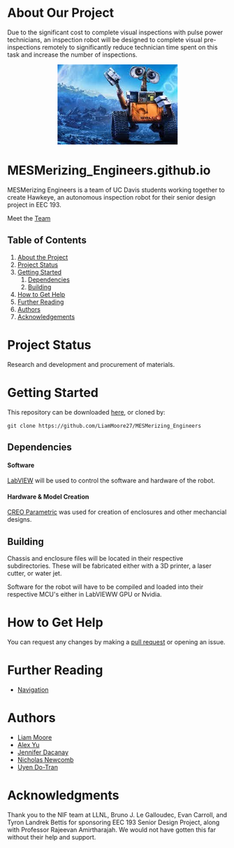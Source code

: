 # About Our Project

Due to the significant cost to complete visual inspections with pulse power technicians, an inspection robot will be designed to complete visual pre-inspections remotely to significantly reduce technician time spent on this task and increase the number of inspections.

<p align="center">
  <img src="photos/wallE.jpg" />
</p>

# MESMerizing_Engineers.github.io

MESMerizing Engineers is a team of UC Davis students working together to create Hawkeye, an autonomous inspection robot for their senior design project in EEC 193.

Meet the [Team](https://github.com/MESMerizing-Engineers/MESMerizing-Engineers/blob/gh-pages/docs/TeamBios/team.md)

## Table of Contents

1. [About the Project](#about-our-project)
2. [Project Status](#project-status)
3. [Getting Started](#getting-started)
    1. [Dependencies](#dependencies)
    1. [Building](#building)
4. [How to Get Help](#how-to-get-help)
5. [Further Reading](#further-reading)
6. [Authors](#authors)
7. [Acknowledgements](#acknowledgements)


# Project Status

Research and development and procurement of materials.

# Getting Started

This repository can be downloaded [here](https://github.com/LiamMoore27/MESMerizing_Engineers/archive/master.zip), or cloned by:
```
git clone https://github.com/LiamMoore27/MESMerizing_Engineers
```

## Dependencies

#### Software

[LabVIEW](https://www.ni.com/en-us/shop/labview.html) will be used to control the software and hardware of the robot.

#### Hardware & Model Creation

[CREO Parametric](https://www.ptc.com/en/products/creo/parametric) was used for creation of enclosures and other mechancial designs.

## Building

Chassis and enclosure files will be located in their respective subdirectories. These will be fabricated either with a 3D printer, a laser cutter, or water jet.

Software for the robot will have to be compiled and loaded into their respective MCU's either in LabVIEWW GPU or Nvidia.

# How to Get Help

You can request any changes by making a [pull request](https://github.com/LiamMoore27/MESMerizing_Engineers.github.io/pulls) or opening an issue.

# Further Reading
* [Navigation](https://www.intelrealsense.com/visual-navigation-in-robotics/)

# Authors

* [Liam Moore](https://github.com/LiamMoore27)
* [Alex Yu](https://github.com/LiamMoore27)
* [Jennifer Dacanay](https://github.com/JenDacanay)
* [Nicholas Newcomb](https://github.com/LiamMoore27)
* [Uyen Do-Tran](https://github.com/LiamMoore27)

# Acknowledgments

Thank you to the NIF team at LLNL, Bruno J. Le Galloudec, Evan Carroll, and Tyron Landrek Bettis for sponsoring EEC 193 Senior Design Project, along with Professor Rajeevan Amirtharajah. We would not have gotten this far without their help and support.

